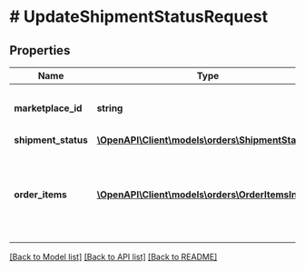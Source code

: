 # # UpdateShipmentStatusRequest

## Properties

Name | Type | Description | Notes
------------ | ------------- | ------------- | -------------
**marketplace_id** | **string** | The unobfuscated marketplace identifier. |
**shipment_status** | [**\OpenAPI\Client\models\orders\ShipmentStatus**](ShipmentStatus.md) |  |
**order_items** | [**\OpenAPI\Client\models\orders\OrderItemsInner[]**](OrderItemsInner.md) | For partial shipment status updates, the list of order items and quantities to be updated. | [optional]

[[Back to Model list]](../../README.md#models) [[Back to API list]](../../README.md#endpoints) [[Back to README]](../../README.md)
